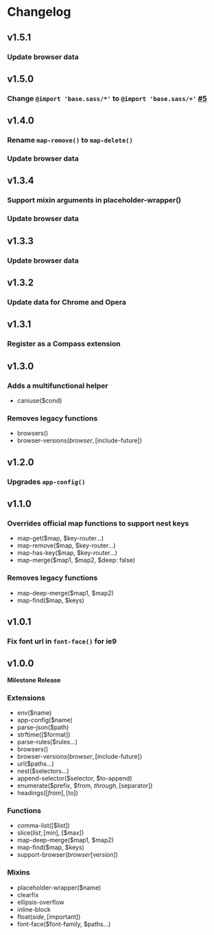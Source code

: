 # Changelog

## v1.5.1

### Update browser data

## v1.5.0

### Change `@import 'base.sass/*'` to `@import 'base.sass/+'` [#5](https://github.com/jsw0528/base.sass/issues/5)

## v1.4.0

### Rename `map-remove()` to `map-delete()`
### Update browser data

## v1.3.4

### Support mixin arguments in placeholder-wrapper()
### Update browser data

## v1.3.3

### Update browser data

## v1.3.2

### Update data for Chrome and Opera

## v1.3.1

### Register as a Compass extension

## v1.3.0

### Adds a multifunctional helper

- caniuse($cond)

### Removes legacy functions

- browsers()
- browser-versions($browser, [$include-future])

## v1.2.0

### Upgrades `app-config()`

## v1.1.0

### Overrides official map functions to support nest keys

- map-get($map, $key-router...)
- map-remove($map, $key-router...)
- map-has-key($map, $key-router...)
- map-merge($map1, $map2, $deep: false)

### Removes legacy functions

- map-deep-merge($map1, $map2)
- map-find($map, $keys)

## v1.0.1

### Fix font url in `font-face()` for ie9

## v1.0.0

**Milestone Release**

### Extensions

- env($name)
- app-config($name)
- parse-json($path)
- strftime([$format])
- parse-rules($rules...)
- browsers()
- browser-versions($browser, [$include-future])
- url($paths...)
- nest($selectors...)
- append-selector($selector, $to-append)
- enumerate($prefix, $from, $through, [$separator])
- headings([$from], [$to])

### Functions

- comma-list([$list])
- slice($list, [$min], [$max])
- map-deep-merge($map1, $map2)
- map-find($map, $keys)
- support-browser($browser [$version])

### Mixins

- placeholder-wrapper($name)
- clearfix
- ellipsis-overflow
- inline-block
- float($side, [$important])
- font-face($font-family, $paths...)
